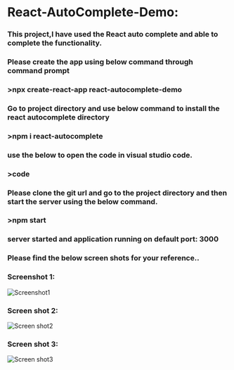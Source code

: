 # React-AutoComplete-Demo:

### This project,I have used the React auto complete and able to complete the functionality.
### Please create the app using below command through command prompt 
### >npx create-react-app react-autocomplete-demo
### Go to project directory and use below command to install the react autocomplete directory
### >npm i react-autocomplete
### use the below to open the code in visual studio code.
### >code
### Please clone the git url and go to the project directory and then start the server using the below command.
### >npm start
### server started and application running on default port: 3000
### Please find the below screen shots for your reference..
### Screenshot 1:
![Screenshot1](https://user-images.githubusercontent.com/72045292/126250679-bb71f947-4ce7-472c-a40d-40d8adf02f4b.png)
### Screen shot 2:
![Screen shot2](https://user-images.githubusercontent.com/72045292/126250705-1af586cd-2ca9-4507-ad21-9062da22070a.png)
### Screen shot 3: 
![Screen shot3](https://user-images.githubusercontent.com/72045292/126250778-9015a879-00fd-4a01-8eee-ec392a058331.png)




